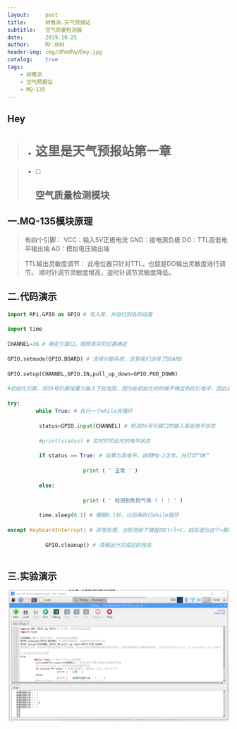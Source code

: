 ```yaml
---
layout:     post
title:      树莓派.天气预报站
subtitle:   空气质量检测器
date:       2019.10.25
author:     Mr.Odd
header-img: img/dPmVRqVEmy.jpg  
catalog:    true
tags:
    - 树莓派
    - 空气预报站
    - MQ-135
---
```



## Hey

> - # 这里是天气预报站第一章

> - [ ] ## 空气质量检测模块

##  一.MQ-135模块原理

>  有四个引脚：
>   VCC：输入5V正极电流
>   GND：接电源负极
>   DO：TTL高低电平输出端
>   AO：模拟电压输出端

>   TTL输出灵敏度调节：
>   此电位器只针对TTL，也就是DO输出灵敏度进行调节。
>   顺时针调节灵敏度增高，逆时针调节灵敏度降低。

## 二.代码演示

```python
import RPi.GPIO as GPIO # 导入库，并进行别名的设置

import time

CHANNEL=36 # 确定引脚口。按照真实的位置确定

GPIO.setmode(GPIO.BOARD) # 选择引脚系统，这里我们选择了BOARD

GPIO.setup(CHANNEL,GPIO.IN,pull_up_down=GPIO.PUD_DOWN)    

#初始化引脚，将36号引脚设置为输入下拉电阻，因为在初始化的时候不确定的的引电平，因此这样设置是用来保证精准，（但是也可以不写“pull_up_down=GPIO.PUD_DOWN”）

try:
         while True: # 执行一个while死循环
         
          status=GPIO.input(CHANNEL) # 检测36号引脚口的输入高低电平状态
          
          #print(status) # 实时打印此时的电平状态
          
          if status == True: # 如果为高电平，说明MQ-2正常，并打印“OK”
          
                        print ( ' 正常 ' )      
                        
          else:    
          
                        print ( ' 检测到危险气体 ! ! ! ' )
                        
          time.sleep(0.1) # 睡眠0.1秒，以后再执行while循环
          
except KeyboardInterrupt: # 异常处理，当检测按下键盘的Ctrl+C，就会退出这个>脚本

            GPIO.cleanup() # 清理运行完成后的残余
            
```

## 三.实验演示

![实验图](https://raw.githubusercontent.com/MrOdd-Use/MrOdd-Use.github.io/master/img/MQ-135%E5%AE%9E%E9%AA%8C%E5%9B%BE.png)





